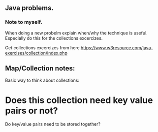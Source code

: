 
## Java problems.
### Note to myself.
When doing a new probelm explain when/why the technique is useful. Especially do this for the collections excercizes.

Get collections excercizes from here
https://www.w3resource.com/java-exercises/collection/index.php

## Map/Collection notes:

Basic way to think about collections:
# Does this collection need key value pairs or not?
Do key/value pairs need to be stored together?

